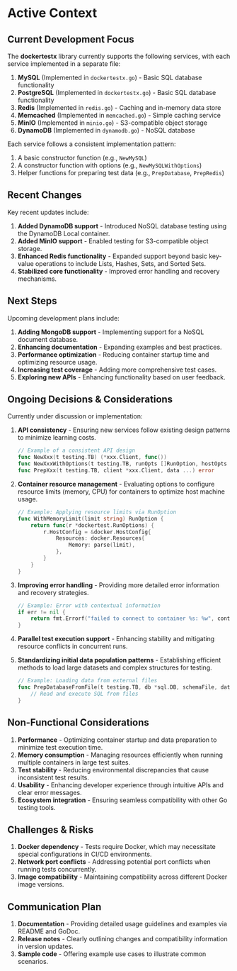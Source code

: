 # Active Context

## Current Development Focus

The **dockertestx** library currently supports the following services, with each service implemented in a separate file:

1. **MySQL** (Implemented in `dockertestx.go`) - Basic SQL database functionality  
2. **PostgreSQL** (Implemented in `dockertestx.go`) - Basic SQL database functionality  
3. **Redis** (Implemented in `redis.go`) - Caching and in-memory data store  
4. **Memcached** (Implemented in `memcached.go`) - Simple caching service  
5. **MinIO** (Implemented in `minio.go`) - S3-compatible object storage  
6. **DynamoDB** (Implemented in `dynamodb.go`) - NoSQL database  

Each service follows a consistent implementation pattern:

1. A basic constructor function (e.g., `NewMySQL`)  
2. A constructor function with options (e.g., `NewMySQLWithOptions`)  
3. Helper functions for preparing test data (e.g., `PrepDatabase`, `PrepRedis`)  

## Recent Changes

Key recent updates include:

1. **Added DynamoDB support** - Introduced NoSQL database testing using the DynamoDB Local container.  
2. **Added MinIO support** - Enabled testing for S3-compatible object storage.  
3. **Enhanced Redis functionality** - Expanded support beyond basic key-value operations to include Lists, Hashes, Sets, and Sorted Sets.  
4. **Stabilized core functionality** - Improved error handling and recovery mechanisms.  

## Next Steps

Upcoming development plans include:

1. **Adding MongoDB support** - Implementing support for a NoSQL document database.  
2. **Enhancing documentation** - Expanding examples and best practices.  
3. **Performance optimization** - Reducing container startup time and optimizing resource usage.  
4. **Increasing test coverage** - Adding more comprehensive test cases.  
5. **Exploring new APIs** - Enhancing functionality based on user feedback.  

## Ongoing Decisions & Considerations

Currently under discussion or implementation:

1. **API consistency** - Ensuring new services follow existing design patterns to minimize learning costs.  
   ```go
   // Example of a consistent API design
   func NewXxx(t testing.TB) (*xxx.Client, func())
   func NewXxxWithOptions(t testing.TB, runOpts []RunOption, hostOpts ...func(*docker.HostConfig)) (*xxx.Client, func())
   func PrepXxx(t testing.TB, client *xxx.Client, data ...) error
   ```
   
2. **Container resource management** - Evaluating options to configure resource limits (memory, CPU) for containers to optimize host machine usage.  
   ```go
   // Example: Applying resource limits via RunOption
   func WithMemoryLimit(limit string) RunOption {
       return func(r *dockertest.RunOptions) {
           r.HostConfig = &docker.HostConfig{
               Resources: docker.Resources{
                   Memory: parse(limit),
               },
           }
       }
   }
   ```
   
3. **Improving error handling** - Providing more detailed error information and recovery strategies.  
   ```go
   // Example: Error with contextual information
   if err != nil {
       return fmt.Errorf("failed to connect to container %s: %w", containerName, err)
   }
   ```
   
4. **Parallel test execution support** - Enhancing stability and mitigating resource conflicts in concurrent runs.  

5. **Standardizing initial data population patterns** - Establishing efficient methods to load large datasets and complex structures for testing.  
   ```go
   // Example: Loading data from external files
   func PrepDatabaseFromFile(t testing.TB, db *sql.DB, schemaFile, dataFile string) error {
       // Read and execute SQL from files
   }
   ```

## Non-Functional Considerations

1. **Performance** - Optimizing container startup and data preparation to minimize test execution time.  
2. **Memory consumption** - Managing resources efficiently when running multiple containers in large test suites.  
3. **Test stability** - Reducing environmental discrepancies that cause inconsistent test results.  
4. **Usability** - Enhancing developer experience through intuitive APIs and clear error messages.  
5. **Ecosystem integration** - Ensuring seamless compatibility with other Go testing tools.  

## Challenges & Risks

1. **Docker dependency** - Tests require Docker, which may necessitate special configurations in CI/CD environments.  
2. **Network port conflicts** - Addressing potential port conflicts when running tests concurrently.  
3. **Image compatibility** - Maintaining compatibility across different Docker image versions.  

## Communication Plan

1. **Documentation** - Providing detailed usage guidelines and examples via README and GoDoc.  
2. **Release notes** - Clearly outlining changes and compatibility information in version updates.  
3. **Sample code** - Offering example use cases to illustrate common scenarios.